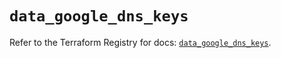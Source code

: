 # `data_google_dns_keys`

Refer to the Terraform Registry for docs: [`data_google_dns_keys`](https://registry.terraform.io/providers/drfaust92/google/4.16.4/docs/data-sources/dns_keys).
